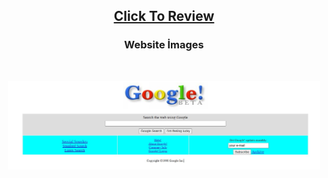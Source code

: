 <h2 align="center"><a href="https://atifsimsek.github.io/Html-Css-Js-Projects/Html-Css-Js%20WebSite%20Project/04%20-%20Google%201998/%C3%A7al%C4%B1%C5%9Fma.html">Click To Review</a> </h2>

<h3 align="center">Website İmages</h3>

<br/>

<p align="center"><img  src="img/img-1.jpg"  width="500" ></p>

